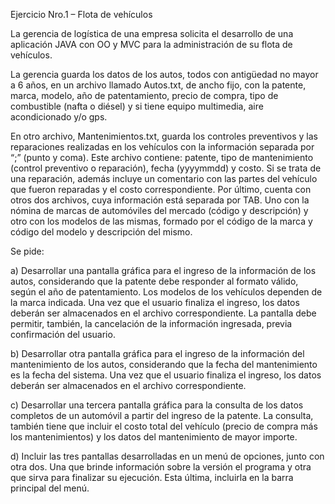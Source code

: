 Ejercicio Nro.1 – Flota de vehículos

La gerencia de logística de una empresa solicita el desarrollo de una aplicación JAVA con OO y MVC para la administración de su flota de vehículos.

La gerencia guarda los datos de los autos, todos con antigüedad no mayor a 6 años, en un archivo llamado Autos.txt, de ancho fijo, con la patente, marca, modelo, año de patentamiento, precio de compra, tipo de combustible (nafta o diésel) y si tiene equipo multimedia, aire acondicionado y/o gps.

En otro archivo, Mantenimientos.txt, guarda los controles preventivos y las reparaciones realizadas en los vehículos con la información separada por “;” (punto y coma). Este archivo contiene: patente, tipo de mantenimiento (control preventivo o reparación), fecha (yyyymmdd) y costo. Si se trata de una reparación, además incluye un comentario con las partes del vehículo que fueron reparadas y el costo correspondiente.
Por último, cuenta con otros dos archivos, cuya información está separada por TAB. Uno con la nómina de marcas de automóviles del mercado (código y descripción) y otro con los modelos de las mismas, formado por el código de la marca y código del modelo y descripción del mismo. 

Se pide:

a) Desarrollar una pantalla gráfica para el ingreso de la información de los autos, considerando que la patente debe responder al formato válido, según el año de patentamiento. Los modelos de los vehículos dependen de la marca indicada. Una vez que el usuario finaliza el ingreso, los datos deberán ser almacenados en el archivo correspondiente. La pantalla debe permitir, también, la cancelación de la información ingresada, previa confirmación del usuario.

b) Desarrollar otra pantalla gráfica para el ingreso de la información del mantenimiento de los autos, considerando que la fecha del mantenimiento es la fecha del sistema. Una vez que el usuario finaliza el ingreso, los datos deberán ser almacenados en el archivo correspondiente. 

c) Desarrollar una tercera pantalla gráfica para la consulta de los datos completos de un automóvil a partir del ingreso de la patente. La consulta, también tiene que incluir el costo total del vehículo (precio de compra más los mantenimientos) y los datos del mantenimiento de mayor importe.

d) Incluir las tres pantallas desarrolladas en un menú de opciones, junto con otra dos. Una que brinde información sobre la versión el programa y otra que sirva para finalizar su ejecución. Esta última, incluirla en la barra principal del menú.
